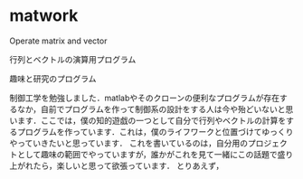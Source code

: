 # matwork
Operate matrix and vector

行列とベクトルの演算用プログラム

趣味と研究のプログラム

制御工学を勉強しました．matlabやそのクローンの便利なプログラムが存在するなか，自前でプログラムを作って制御系の設計をする人は今や殆どいないと思います．ここでは，僕の知的遊戯の一つとして自分で行列やベクトルの計算をするプログラムを作っています．これは，僕のライフワークと位置づけてゆっくりやっていきたいと思っています．
これを書いているのは，自分用のプロジェクトとして趣味の範囲でやっていますが，誰かがこれを見て一緒にこの話題で盛り上がれたら，楽しいと思って欲張っています．
とりあえず，
